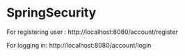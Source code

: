 # SpringSecurity

For registering user :
http://localhost:8080/account/register

For logging in:
http://localhost:8080/account/login

